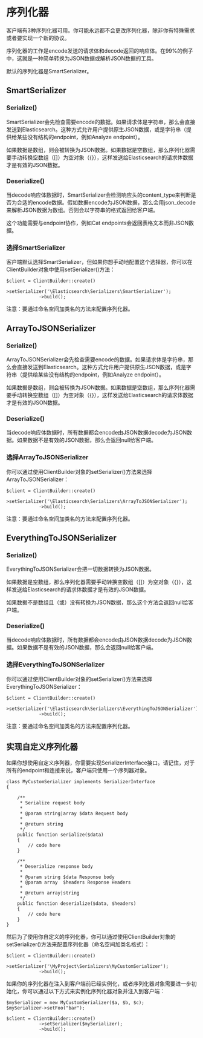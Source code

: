 # 序列化器

客户端有3种序列化器可用。你可能永远都不会更改序列化器，除非你有特殊需求或者要实现一个新的协议。

序列化器的工作是encode发送的请求体和decode返回的响应体。在99%的例子中，这就是一种简单转换为JSON数据或解析JSON数据的工具。

默认的序列化器是SmartSerializer。

## SmartSerializer

### Serialize()

SmartSerializer会先检查需要encode的数据。如果请求体是字符串，那么会直接发送到Elasticsearch。这种方式允许用户提供原生JSON数据，或是字符串（提供给某些没有结构的endpoint，例如Analyze endpoint）。

如果数据是数组，则会被转换为JSON数据。如果数据是空数组，那么序列化器需要手动转换空数组（[]）为空对象（{}），这样发送给Elasticsearch的请求体数据才是有效的JSON数据。

### Deserialize()

当decode响应体数据时，SmartSerializer会检测响应头的content_type来判断是否为合适的encode数据。假如数据encode为JSON数据，那么会用json_decode来解析JSON数据为数组。否则会以字符串的格式返回给客户端。

这个功能需要与endpoint协作，例如Cat endpoints会返回表格文本而非JSON数据。

### 选择SmartSerializer

客户端默认选择SmartSerializer，但如果你想手动地配置这个选择器，你可以在ClientBuilder对象中使用setSerializer()方法：

	$client = ClientBuilder::create()
	            ->setSerializer('\Elasticsearch\Serializers\SmartSerializer');
	            ->build();

注意：要通过命名空间加类名的方法来配置序列化器。

## ArrayToJSONSerializer

### Serialize()

ArrayToJSONSerializer会先检查需要encode的数据。如果请求体是字符串，那么会直接发送到Elasticsearch。这种方式允许用户提供原生JSON数据，或是字符串（提供给某些没有结构的endpoint，例如Analyze endpoint）。

如果数据是数组，则会被转换为JSON数据。如果数据是空数组，那么序列化器需要手动转换空数组（[]）为空对象（{}），这样发送给Elasticsearch的请求体数据才是有效的JSON数据。

### Deserialize()

当decode响应体数据时，所有数据都会encode由JSON数据decode为JSON数据。如果数据不是有效的JSON数据，那么会返回null给客户端。

### 选择ArrayToJSONSerializer

你可以通过使用ClientBuilder对象的setSerializer()方法来选择ArrayToJSONSerializer：

	$client = ClientBuilder::create()
	            ->setSerializer('\Elasticsearch\Serializers\ArrayToJSONSerializer');
	            ->build();

注意：要通过命名空间加类名的方法来配置序列化器。

## EverythingToJSONSerializer

### Serialize()

EverythingToJSONSerializer会把一切数据转换为JSON数据。

如果数据是空数组，那么序列化器需要手动转换空数组（[]）为空对象（{}），这样发送给Elasticsearch的请求体数据才是有效的JSON数据。

如果数据不是数组且（或）没有转换为JSON数据，那么这个方法会返回null给客户端。

### Deserialize()

当decode响应体数据时，所有数据都会encode由JSON数据decode为JSON数据。如果数据不是有效的JSON数据，那么会返回null给客户端。

### 选择EverythingToJSONSerializer

你可以通过使用ClientBuilder对象的setSerializer()方法来选择EverythingToJSONSerializer：

	$client = ClientBuilder::create()
	            ->setSerializer('\Elasticsearch\Serializers\EverythingToJSONSerializer');
	            ->build();

注意：要通过命名空间加类名的方法来配置序列化器。

## 实现自定义序列化器

如果你想使用自定义序列器，你需要实现SerializerInterface接口。请记住，对于所有的endpoint和连接来说，客户端只使用一个序列器对象。

	class MyCustomSerializer implements SerializerInterface
	{
	
	    /**
	     * Serialize request body
	     *
	     * @param string|array $data Request body
	     *
	     * @return string
	     */
	    public function serialize($data)
	    {
	        // code here
	    }
	
	    /**
	     * Deserialize response body
	     *
	     * @param string $data Response body
	     * @param array  $headers Response Headers
	     *
	     * @return array|string
	     */
	    public function deserialize($data, $headers)
	    {
	        // code here
	    }
	}

然后为了使用你自定义的序列化器，你可以通过使用ClientBuilder对象的setSerializer()方法来配置序列化器（命名空间加类名格式）：

	$client = ClientBuilder::create()
	            ->setSerializer('\MyProject\Serializers\MyCustomSerializer');
	            ->build();

如果你的序列化器在注入到客户端前已经实例化，或者序列化器对象需要进一步初始化，你可以通过以下方式来实例化序列化器对象并注入到客户端：

	$mySerializer = new MyCustomSerializer($a, $b, $c);
	$mySerializer->setFoo("bar");
	
	$client = ClientBuilder::create()
	            ->setSerializer($mySerializer);
	            ->build();